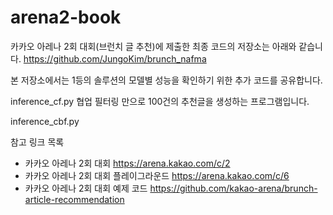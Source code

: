 # arena2-book
카카오 아레나 2회 대회(브런치 글 추천)에 제출한 최종 코드의 저장소는 아래와 같습니다.
https://github.com/JungoKim/brunch_nafma

본 저장소에서는 1등의 솔루션의 모델별 성능을 확인하기 위한 추가 코드를 공유합니다.

inference_cf.py
협업 필터링 만으로 100건의 추천글을 생성하는 프로그램입니다.

inference_cbf.py


참고 링크 목록
* 카카오 아레나 2회 대회 https://arena.kakao.com/c/2
* 카카오 아레나 2회 대회 플레이그라운드 https://arena.kakao.com/c/6
* 카카오 아레나 2회 대회 예제 코드 https://github.com/kakao-arena/brunch-article-recommendation
